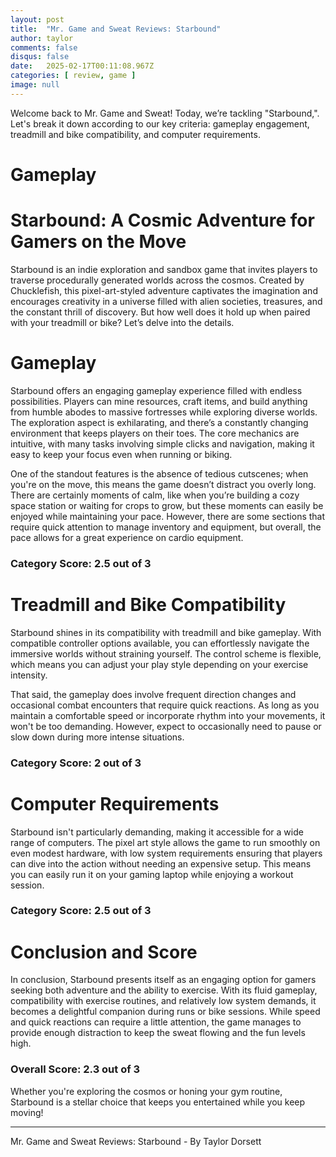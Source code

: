 ```yaml
---
layout: post
title:  "Mr. Game and Sweat Reviews: Starbound"
author: taylor
comments: false
disqus: false
date:   2025-02-17T00:11:08.967Z
categories: [ review, game ]
image: null
---
```


Welcome back to Mr. Game and Sweat! Today, we’re tackling "Starbound,". Let's break it down according to our key criteria: gameplay engagement, treadmill and bike compatibility, and computer requirements.

# Gameplay

# Starbound: A Cosmic Adventure for Gamers on the Move

Starbound is an indie exploration and sandbox game that invites players to traverse procedurally generated worlds across the cosmos. Created by Chucklefish, this pixel-art-styled adventure captivates the imagination and encourages creativity in a universe filled with alien societies, treasures, and the constant thrill of discovery. But how well does it hold up when paired with your treadmill or bike? Let’s delve into the details.

# Gameplay

Starbound offers an engaging gameplay experience filled with endless possibilities. Players can mine resources, craft items, and build anything from humble abodes to massive fortresses while exploring diverse worlds. The exploration aspect is exhilarating, and there’s a constantly changing environment that keeps players on their toes. The core mechanics are intuitive, with many tasks involving simple clicks and navigation, making it easy to keep your focus even when running or biking.

One of the standout features is the absence of tedious cutscenes; when you're on the move, this means the game doesn’t distract you overly long. There are certainly moments of calm, like when you’re building a cozy space station or waiting for crops to grow, but these moments can easily be enjoyed while maintaining your pace. However, there are some sections that require quick attention to manage inventory and equipment, but overall, the pace allows for a great experience on cardio equipment.

### Category Score: 2.5 out of 3

# Treadmill and Bike Compatibility

Starbound shines in its compatibility with treadmill and bike gameplay. With compatible controller options available, you can effortlessly navigate the immersive worlds without straining yourself. The control scheme is flexible, which means you can adjust your play style depending on your exercise intensity.

That said, the gameplay does involve frequent direction changes and occasional combat encounters that require quick reactions. As long as you maintain a comfortable speed or incorporate rhythm into your movements, it won't be too demanding. However, expect to occasionally need to pause or slow down during more intense situations.

### Category Score: 2 out of 3

# Computer Requirements

Starbound isn't particularly demanding, making it accessible for a wide range of computers. The pixel art style allows the game to run smoothly on even modest hardware, with low system requirements ensuring that players can dive into the action without needing an expensive setup. This means you can easily run it on your gaming laptop while enjoying a workout session.

### Category Score: 2.5 out of 3

# Conclusion and Score

In conclusion, Starbound presents itself as an engaging option for gamers seeking both adventure and the ability to exercise. With its fluid gameplay, compatibility with exercise routines, and relatively low system demands, it becomes a delightful companion during runs or bike sessions. While speed and quick reactions can require a little attention, the game manages to provide enough distraction to keep the sweat flowing and the fun levels high.

### Overall Score: 2.3 out of 3

Whether you're exploring the cosmos or honing your gym routine, Starbound is a stellar choice that keeps you entertained while you keep moving!

---

Mr. Game and Sweat Reviews: Starbound - By Taylor Dorsett
